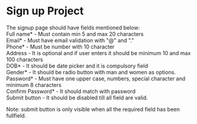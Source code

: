 # Sign up Project

The signup page should have fields mentioned below: <br>
Full name* - Must contain min 5 and max 20 characters  <br>
Email* - Must have email validation with "@" and "."   <br>
Phone* - Must be number with 10 character   <br>
Address - It is optional and if user enters it should be minimum 10 and max 100 characters  <br>
DOB* - It should be date picker and it is compulsory field   <br>
Gender* - It should be radio button with  man and women as options.  <br>
Password* - Must have one upper case, numbers, special character and minimum 8 characters  <br>
Confirm Password* - It should match with password   <br>
Submit button - It should be disabled till all field are valid.   <br>

Note: submit button is only visible when all the required field has been fullfield.
